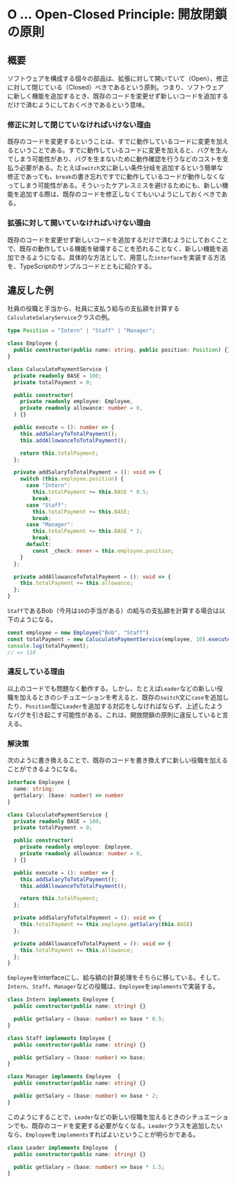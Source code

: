 # O … Open-Closed Principle: 開放閉鎖の原則

## 概要

ソフトウェアを構成する個々の部品は、拡張に対して開いていて（Open）、修正に対して閉じている（Closed）べきであるという原則。つまり、ソフトウェアに新しく機能を追加するとき、既存のコードを変更せず新しいコードを追加するだけで済むようにしておくべきであるという意味。

### 修正に対して閉じていなければいけない理由

既存のコードを変更するということは、すでに動作しているコードに変更を加えるということである。すでに動作しているコードに変更を加えると、バグを生んでしまう可能性があり、バグを生まないために動作確認を行うなどのコストを支払う必要がある。たとえば`switch`文に新しい条件分岐を追加するという簡単な修正であっても、`break`の書き忘れですでに動作しているコードが動作しなくなってしまう可能性がある。そういったケアレスミスを避けるためにも、新しい機能を追加する際は、既存のコードを修正しなくてもいいようにしておくべきである。

### 拡張に対して開いていなければいけない理由

既存のコードを変更せず新しいコードを追加するだけで済むようにしておくことで、既存の動作している機能を破壊することを恐れることなく、新しい機能を追加できるようになる。具体的な方法として、用意した`interface`を実装する方法を、TypeScriptのサンプルコードとともに紹介する。

## 違反した例

社員の役職と手当から、社員に支払う給与の支払額を計算する`CalculateSalaryService`クラスの例。

```typescript
type Position = "Intern" | "Staff" | "Manager";

class Employee {
  public constructor(public name: string, public position: Position) {}
}

class CaluculatePaymentService {
  private readonly BASE = 100;
  private totalPayment = 0;

  public constructor(
    private readonly employee: Employee,
    private readonly allowance: number = 0,
  ) {}

  public execute = (): number => {
    this.addSalaryToTotalPayment();
    this.addAllowanceToTotalPayment();

    return this.totalPayment;
  };

  private addSalaryToTotalPayment = (): void => {
    switch (this.employee.position) {
      case "Intern":
        this.totalPayment += this.BASE * 0.5;
        break;
      case "Staff":
        this.totalPayment += this.BASE;
        break;
      case "Manager":
        this.totalPayment += this.BASE * 2;
        break;
      default:
        const _check: never = this.employee.position;
    }
  };

  private addAllowanceToTotalPayment = (): void => {
    this.totalPayment += this.allowance;
  };
}
```

`Staff`であるBob（今月は`10`の手当がある）の給与の支払額を計算する場合は以下のようになる。

```typescript
const employee = new Employee("Bob", "Staff")
const totalPayment = new CaluculatePaymentService(employee, 10).execute()
console.log(totalPayment);
// => 110
```

### 違反している理由

以上のコードでも問題なく動作する。しかし、たとえば`Leader`などの新しい役職を加えるときのシチュエーションを考えると、既存の`switch`文に`case`を追加したり、`Position`型に`Leader`を追加する対応をしなければならず、上述したようなバグを引き起こす可能性がある。これは、開放閉鎖の原則に違反していると言える。

### 解決策

次のように書き換えることで、既存のコードを書き換えずに新しい役職を加えることができるようになる。

```typescript
interface Employee {
  name: string;
  getSalary: (base: number) => number
}

class CaluculatePaymentService {
  private readonly BASE = 100;
  private totalPayment = 0;

  public constructor(
    private readonly employee: Employee,
    private readonly allowance: number = 0,
  ) {}

  public execute = (): number => {
    this.addSalaryToTotalPayment();
    this.addAllowanceToTotalPayment();

    return this.totalPayment;
  };

  private addSalaryToTotalPayment = (): void => {
    this.totalPayment += this.employee.getSalary(this.BASE)
  };

  private addAllowanceToTotalPayment = (): void => {
    this.totalPayment += this.allowance;
  };
}
```

`Employee`をinterfaceにし、給与額の計算処理をそちらに移している。そして、`Intern`、`Staff`、`Manager`などの役職は、`Employee`を`implements`で実装する。

```typescript
class Intern implements Employee {
  public constructor(public name: string) {}

  public getSalary = (base: number) => base * 0.5;
}

class Staff implements Employee {
  public constructor(public name: string) {}

  public getSalary = (base: number) => base;
}

class Manager implements Employee  {
  public constructor(public name: string) {}

  public getSalary = (base: number) => base * 2;
}
```

このようにすることで、`Leader`などの新しい役職を加えるときのシチュエーションでも、既存のコードを変更する必要がなくなる。`Leader`クラスを追加したいなら、`Employee`を`implements`すればよいということが明らかである。

```typescript
class Leader implements Employee  {
  public constructor(public name: string) {}

  public getSalary = (base: number) => base * 1.5;
}
```

